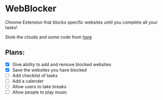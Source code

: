# WebBlocker
Chrome Extension that blocks specific websites until you complete all your tasks!

Stole the clouds and some code from [here](https://www.youtube.com/watch?v=dIrXIJ781DQ)

## Plans:
- [x] Give ability to add and remove blocked websites
- [x] Save the websites you have blocked
- [ ] Add checklist of tasks
- [ ] Add a calender
- [ ] Allow users to take breaks
- [ ] Allow people to play music
